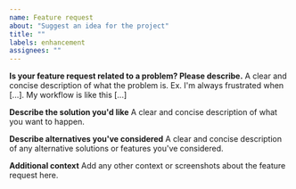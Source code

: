 ```yaml
---
name: Feature request
about: "Suggest an idea for the project"
title: ""
labels: enhancement
assignees: ""
---
```


**Is your feature request related to a problem? Please describe.**
A clear and concise description of what the problem is.
Ex. I'm always frustrated when [...]. My workflow is like this [...]

**Describe the solution you'd like**
A clear and concise description of what you want to happen.

**Describe alternatives you've considered**
A clear and concise description of any alternative solutions or features you've considered.

**Additional context**
Add any other context or screenshots about the feature request here.
